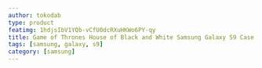 ```yaml
---
author: tokodab
type: product
featimg: 1hdjsIbV1YQb-vCfU0dcRXuHKWo6PY-qy
title: Game of Thrones House of Black and White Samsung Galaxy S9 Case
tags: [samsung, galaxy, s9]
category: [samsung]
---
```

